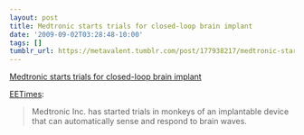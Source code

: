 ```yaml
---
layout: post
title: Medtronic starts trials for closed-loop brain implant
date: '2009-09-02T03:28:48-10:00'
tags: []
tumblr_url: https://metavalent.tumblr.com/post/177938217/medtronic-starts-trials-for-closed-loop-brain
---
```

[Medtronic starts trials for closed-loop brain implant](https://metavalent.com/?p=1110)  

[EETimes](https://www.eetimes.com/rss/showArticle.jhtml?articleID=219500873):

> Medtronic Inc. has started trials in monkeys of an implantable device that can automatically sense and respond to brain waves.

